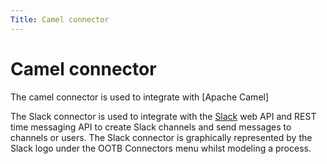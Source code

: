 ```yaml
---
Title: Camel connector
---
```


# Camel connector
The camel connector is used to integrate with [Apache Camel]

The Slack connector is used to integrate with the [Slack](https://slack.com) web API and REST time messaging API to create Slack channels and send messages to channels or users. The Slack connector is graphically represented by the Slack logo under the OOTB Connectors menu whilst modeling a process. 